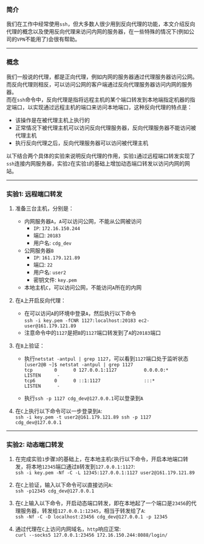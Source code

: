 
### 简介
我们在工作中经常使用`ssh`，但大多数人很少用到反向代理的功能，本文介绍反向代理的概念以及使用反向代理来访问内网的服务器，在一些特殊的情况下(例如公司的`VPN`不能用了)会很有帮助。

---

### 概念
我们一般说的代理，都是正向代理，例如内网的服务器通过代理服务器访问公网。而反向代理则相反，可以访问公网的客户端通过反向代理服务器访问内网的服务器。  
而在`ssh`命令中，反向代理是指将远程主机的某个端口转发到本地端指定机器的指定端口，以实现通过远程主机的端口来访问本地端口，这种反向代理的特点是：

- 该操作是在被代理主机上执行的  
- 正常情况下被代理主机可以访问反向代理服务器，反向代理服务器不能访问被代理主机  
- 执行反向代理之后，反向代理服务器可以访问被代理主机  

以下结合两个具体的实验来说明反向代理的作用，实验`1`通过远程端口转发实现了`ssh`连接内网服务器，实验`2`在实验`1`的基础上增加动态端口转发以访问内网的网站。
  
 ---
 
### 实验1: 远程端口转发
1. 准备三台主机，分别是：
    - 内网服务器`A`，`A`可以访问公网，不能从公网被访问
        - `IP`: `172.16.150.244`
        - 端口: `20183`
        - 用户名: `cdg_dev`
    - 公网服务器`B`
        - `IP`: `161.179.121.89`
        - 端口: `22`
        - 用户名: `user2`
        - 密钥文件: `key.pem`
    - 本地主机`C`，可以访问公网，不能访问`A`所在的内网
    
2. 在`A`上开启反向代理：
    - 在可以访问`A`的环境中登录`A`，然后执行以下命令  
        `ssh -i key.pem -fCNR 1127:localhost:20183 ec2-user@161.179.121.89`
    - 注意命令中的`1127`是把`B`的`1127`端口转发到了`A`的`20183`端口  
  
3. 在`B`上验证：
    - 执行`netstat -antpul | grep 1127`，可以看到`1127`端口处于监听状态  
    `[user2@B ~]$ netstat -antpul | grep 1127`  
    `tcp        0      0 127.0.0.1:1127          0.0.0.0:*               LISTEN      -`            
    `tcp6       0      0 ::1:1127                :::*                    LISTEN      -`  
    
    - 执行`ssh -p 1127 cdg_dev@127.0.0.1`可以登录到`A`
  
4. 在`C`上执行以下命令可以一步登录到`A`:  
    `ssh -i key.pem -t user2@161.179.121.89 ssh -p 1127 cdg_dev@127.0.0.1` 

---

### 实验2: 动态端口转发

1. 在完成实验`1`步骤`3`的基础上，在本地主机`C`执行以下命令，开启本地端口转发，将本地`12345`端口通过`B`转发到`127.0.0.1:1127`:  
    `ssh -i key.pem -Nf -C -L 12345:127.0.0.1:1127 user2@161.179.121.89`

2. 在`C`上验证，输入以下命令可以直接访问`A`:  
    `ssh -p12345 cdg_dev@127.0.0.1`
    
3. 在`C`上输入以下命令，开启动态端口转发，即在本地起了一个端口是`23456`的代理服务器，转发给`127.0.0.1:12345`，相当于转发给了`A`:    
    `ssh -Nf -C -D localhost:23456 cdg_dev@127.0.0.1 -p 12345`

4. 通过代理在`C`上访问内网域名，`http`响应正常:  
    `curl --socks5 127.0.0.1:23456 172.16.150.244:8088/login/`
